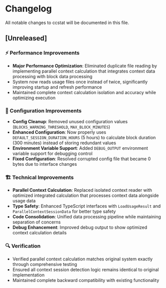 # Changelog

All notable changes to ccstat will be documented in this file.

## [Unreleased]

### ⚡ Performance Improvements
- **Major Performance Optimization**: Eliminated duplicate file reading by implementing parallel context calculation that integrates context data processing with block data processing
- System now reads usage files once instead of twice, significantly improving startup and refresh performance
- Maintained complete context calculation isolation and accuracy while optimizing execution

### 🔧 Configuration Improvements  
- **Config Cleanup**: Removed unused configuration values (`BLOCKS_WARNING_THRESHOLD`, `MAX_BLOCK_MINUTES`) 
- **Enhanced Configuration**: Now properly uses `DEFAULT_SESSION_DURATION_HOURS` (5 hours) to calculate block duration (300 minutes) instead of storing redundant values
- **Environment Variable Support**: Added `DEBUG_OUTPUT` environment variable support for debugging control
- **Fixed Configuration**: Resolved corrupted config file that became 0 bytes due to interface changes

### 🏗️ Technical Improvements
- **Parallel Context Calculation**: Replaced isolated context reader with optimized integrated calculation that processes context data alongside usage data
- **Type Safety**: Enhanced TypeScript interfaces with `LoadUsageResult` and `ParallelContextSessionData` for better type safety
- **Code Consolidation**: Unified data processing pipeline while maintaining separation of concerns
- **Debug Enhancement**: Improved debug output to show optimized context calculation details

### 🔍 Verification
- Verified parallel context calculation matches original system exactly through comprehensive testing
- Ensured all context session detection logic remains identical to original implementation
- Maintained complete backward compatibility with existing functionality